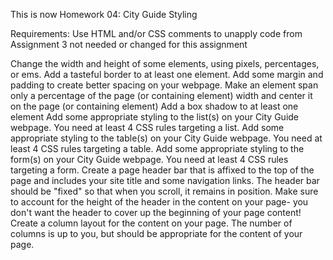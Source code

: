 This is now Homework 04: City Guide Styling

Requirements:
  Use HTML and/or CSS comments to unapply code from Assignment 3 not needed or changed for this assignment

  Change the width and height of some elements, using pixels, percentages, or ems.
  Add a tasteful border to at least one element.
  Add some margin and padding to create better spacing on your webpage.
  Make an element span only a percentage of the page (or containing element) width and center it on the page (or containing element)
  Add a box shadow to at least one element
  Add some appropriate styling to the list(s) on your City Guide webpage. You need at least 4 CSS rules targeting a list.
  Add some appropriate styling to the table(s) on your City Guide webpage. You need at least 4 CSS rules targeting a table.
  Add some appropriate styling to the form(s) on your City Guide webpage. You need at least 4 CSS rules targeting a form.
  Create a page header bar that is affixed to the top of the page and includes your site title and some navigation links.
  The header bar should be "fixed" so that when you scroll, it remains in position.
  Make sure to account for the height of the header in the content on your page- you don't want the header to cover up the beginning of your page content!
  Create a column layout for the content on your page.
  The number of columns is up to you, but should be appropriate for the content of your page.
